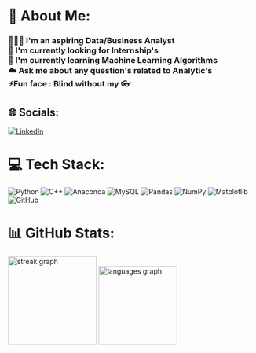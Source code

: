 # 💫 About Me:
### 👩🏻‍💼 I'm an aspiring Data/Business Analyst<br>🔭 I'm currently looking for Internship's<br>🌱 I'm currently learning Machine Learning Algorithms<br>☁️ Ask me about any question's related to Analytic's<br>⚡Fun face : Blind without my 👓


## 🌐 Socials:
[![LinkedIn](https://img.shields.io/badge/LinkedIn-%230077B5.svg?logo=linkedin&logoColor=white)](https://linkedin.com/in/swati-singh-11sept01) 

# 💻 Tech Stack:
![Python](https://img.shields.io/badge/python-3670A0?style=flat&logo=python&logoColor=ffdd54) ![C++](https://img.shields.io/badge/c++-%2300599C.svg?style=flat&logo=c%2B%2B&logoColor=white) ![Anaconda](https://img.shields.io/badge/Anaconda-%2344A833.svg?style=flat&logo=anaconda&logoColor=white) ![MySQL](https://img.shields.io/badge/mysql-4479A1.svg?style=flat&logo=mysql&logoColor=white) ![Pandas](https://img.shields.io/badge/pandas-%23150458.svg?style=flat&logo=pandas&logoColor=white) ![NumPy](https://img.shields.io/badge/numpy-%23013243.svg?style=flat&logo=numpy&logoColor=white) ![Matplotlib](https://img.shields.io/badge/Matplotlib-%23ffffff.svg?style=flat&logo=Matplotlib&logoColor=black) ![GitHub](https://img.shields.io/badge/github-%23121011.svg?style=flat&logo=github&logoColor=white)
# 📊 GitHub Stats:
<div>
  <img src="https://streak-stats.demolab.com?user=05-Swati-Singh&locale=en&mode=daily&theme=blue_navy&hide_border=true&border_radius=5" height="180" alt="streak graph"  />
  <img src="https://github-readme-stats.vercel.app/api/top-langs?username=05-Swati-Singh&locale=en&hide_title=false&layout=compact&card_width=320&langs_count=3&theme=blue_navy&hide_border=true" height="160" alt="languages graph"  />
</div>


<!-- Proudly created with GPRM ( https://gprm.itsvg.in ) -->
